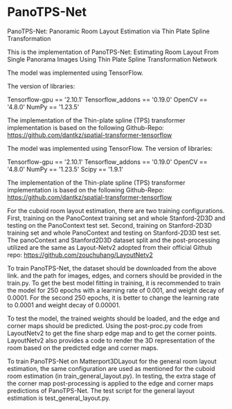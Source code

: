 # PanoTPS-Net
PanoTPS-Net: Panoramic Room Layout Estimation via Thin Plate Spline Transformation

This is the implementation of PanoTPS-Net: Estimating Room Layout From Single Panorama Images Using Thin Plate Spline Transformation Network

The model was implemented using TensorFlow.

The version of libraries:

Tensorflow-gpu == '2.10.1'
Tensorflow_addons == '0.19.0'
OpenCV == '4.8.0'
NumPy == '1.23.5'

The implementation of the Thin-plate spline (TPS) transformer implementation is based on the following Github-Repo:
https://github.com/dantkz/spatial-transformer-tensorflow

The model was implemented using TensorFlow.
The version of libraries:

Tensorflow-gpu == '2.10.1'
Tensorflow\_addons == '0.19.0'
OpenCV == '4.8.0'
NumPy == '1.23.5'
Scipy == '1.9.1'


The implementation of the Thin-plate spline (TPS) transformer implementation is based on the following Github-Repo:
https://github.com/dantkz/spatial-transformer-tensorflow

For the cuboid room layout estimation, there are two training configurations. First, training on the PanoContext training set and whole Stanford-2D3D and testing on the PanoContext test set. Second, training on Stanford-2D3D training set and whole PanoContext and testing on Stanford-2D3D test set.
The panoContext and Stanford2D3D dataset split and the post-processing utilized are the same as Layout-Netv2  adopted from their official Github repo:
https://github.com/zouchuhang/LayoutNetv2

To train PanoTPS-Net, the dataset should be downloaded from the above link. and the path for images, edges, and corners should be provided in the train.py.
To get the best model fitting in training, it is recommended to train the model for 250 epochs with a learning rate of 0.001, and weight decay of 0.0001. For the second 250 epochs, it is better to change the learning rate to 0.0001 and weight decay of 0.00001.

To test the model, the trained weights should be loaded, and the edge and corner maps should be predicted. Using the post-proc.py code from LayoutNetv2 to get the fine sharp edge map and to get the corner points. LayoutNetv2 also provides a code to render the 3D representation of the room based on the predicted edge and corner maps.

To train PanoTPS-Net on Matterport3DLayout for the general room layout estimation, the same configuration are used as mentioned for the cuboid room estimation (in train_general_layout.py). In testing, the extra stage of the corner map post-processing is applied to the edge and corner maps predictions of PanoTPS-Net. The test script for the general layout estimation is test_general_layout.py.
